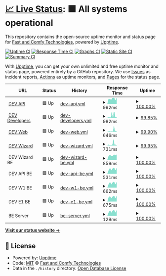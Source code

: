 # [📈 Live Status](https://fastandcomfy.github.io/bug-free-train): <!--live status--> **🟩 All systems operational**

This repository contains the open-source uptime monitor and status page for [Fast and Comfy Technologies](https://fastandcomfy.io), powered by [Upptime](https://github.com/upptime/upptime).

[![Uptime CI](https://github.com/fastandcomfy/bug-free-train/workflows/Uptime%20CI/badge.svg)](https://github.com/fastandcomfy/bug-free-train/actions?query=workflow%3A%22Uptime+CI%22)
[![Response Time CI](https://github.com/fastandcomfy/bug-free-train/workflows/Response%20Time%20CI/badge.svg)](https://github.com/fastandcomfy/bug-free-train/actions?query=workflow%3A%22Response+Time+CI%22)
[![Graphs CI](https://github.com/fastandcomfy/bug-free-train/workflows/Graphs%20CI/badge.svg)](https://github.com/fastandcomfy/bug-free-train/actions?query=workflow%3A%22Graphs+CI%22)
[![Static Site CI](https://github.com/fastandcomfy/bug-free-train/workflows/Static%20Site%20CI/badge.svg)](https://github.com/fastandcomfy/bug-free-train/actions?query=workflow%3A%22Static+Site+CI%22)
[![Summary CI](https://github.com/fastandcomfy/bug-free-train/workflows/Summary%20CI/badge.svg)](https://github.com/fastandcomfy/bug-free-train/actions?query=workflow%3A%22Summary+CI%22)

With [Upptime](https://upptime.js.org), you can get your own unlimited and free uptime monitor and status page, powered entirely by a GitHub repository. We use [Issues](https://github.com/fastandcomfy/bug-free-train/issues) as incident reports, [Actions](https://github.com/fastandcomfy/bug-free-train/actions) as uptime monitors, and [Pages](https://fastandcomfy.github.io/bug-free-train) for the status page.

<!--start: status pages-->
<!-- This summary is generated by Upptime (https://github.com/upptime/upptime) -->
<!-- Do not edit this manually, your changes will be overwritten -->
<!-- prettier-ignore -->
| URL | Status | History | Response Time | Uptime |
| --- | ------ | ------- | ------------- | ------ |
| <img alt="" src="https://favicons.githubusercontent.com/apidev.fastandcomfy.io" height="13"> [DEV API](https://apidev.fastandcomfy.io) | 🟩 Up | [dev-api.yml](https://github.com/fastandcomfy/bug-free-train/commits/HEAD/history/dev-api.yml) | <details><summary><img alt="Response time graph" src="./graphs/dev-api/response-time-week.png" height="20"> 992ms</summary><br><a href="https://status.fastandcomfy.io/history/dev-api"><img alt="Response time 1007" src="https://img.shields.io/endpoint?url=https%3A%2F%2Fraw.githubusercontent.com%2Ffastandcomfy%2Fbug-free-train%2FHEAD%2Fapi%2Fdev-api%2Fresponse-time.json"></a><br><a href="https://status.fastandcomfy.io/history/dev-api"><img alt="24-hour response time 1177" src="https://img.shields.io/endpoint?url=https%3A%2F%2Fraw.githubusercontent.com%2Ffastandcomfy%2Fbug-free-train%2FHEAD%2Fapi%2Fdev-api%2Fresponse-time-day.json"></a><br><a href="https://status.fastandcomfy.io/history/dev-api"><img alt="7-day response time 992" src="https://img.shields.io/endpoint?url=https%3A%2F%2Fraw.githubusercontent.com%2Ffastandcomfy%2Fbug-free-train%2FHEAD%2Fapi%2Fdev-api%2Fresponse-time-week.json"></a><br><a href="https://status.fastandcomfy.io/history/dev-api"><img alt="30-day response time 1026" src="https://img.shields.io/endpoint?url=https%3A%2F%2Fraw.githubusercontent.com%2Ffastandcomfy%2Fbug-free-train%2FHEAD%2Fapi%2Fdev-api%2Fresponse-time-month.json"></a><br><a href="https://status.fastandcomfy.io/history/dev-api"><img alt="1-year response time 1007" src="https://img.shields.io/endpoint?url=https%3A%2F%2Fraw.githubusercontent.com%2Ffastandcomfy%2Fbug-free-train%2FHEAD%2Fapi%2Fdev-api%2Fresponse-time-year.json"></a></details> | <details><summary><a href="https://status.fastandcomfy.io/history/dev-api">100.00%</a></summary><a href="https://status.fastandcomfy.io/history/dev-api"><img alt="All-time uptime 100.00%" src="https://img.shields.io/endpoint?url=https%3A%2F%2Fraw.githubusercontent.com%2Ffastandcomfy%2Fbug-free-train%2FHEAD%2Fapi%2Fdev-api%2Fuptime.json"></a><br><a href="https://status.fastandcomfy.io/history/dev-api"><img alt="24-hour uptime 100.00%" src="https://img.shields.io/endpoint?url=https%3A%2F%2Fraw.githubusercontent.com%2Ffastandcomfy%2Fbug-free-train%2FHEAD%2Fapi%2Fdev-api%2Fuptime-day.json"></a><br><a href="https://status.fastandcomfy.io/history/dev-api"><img alt="7-day uptime 100.00%" src="https://img.shields.io/endpoint?url=https%3A%2F%2Fraw.githubusercontent.com%2Ffastandcomfy%2Fbug-free-train%2FHEAD%2Fapi%2Fdev-api%2Fuptime-week.json"></a><br><a href="https://status.fastandcomfy.io/history/dev-api"><img alt="30-day uptime 100.00%" src="https://img.shields.io/endpoint?url=https%3A%2F%2Fraw.githubusercontent.com%2Ffastandcomfy%2Fbug-free-train%2FHEAD%2Fapi%2Fdev-api%2Fuptime-month.json"></a><br><a href="https://status.fastandcomfy.io/history/dev-api"><img alt="1-year uptime 100.00%" src="https://img.shields.io/endpoint?url=https%3A%2F%2Fraw.githubusercontent.com%2Ffastandcomfy%2Fbug-free-train%2FHEAD%2Fapi%2Fdev-api%2Fuptime-year.json"></a></details>
| <img alt="" src="https://favicons.githubusercontent.com/developersdev.fastandcomfy.io" height="13"> [DEV Developers](https://developersdev.fastandcomfy.io) | 🟩 Up | [dev-developers.yml](https://github.com/fastandcomfy/bug-free-train/commits/HEAD/history/dev-developers.yml) | <details><summary><img alt="Response time graph" src="./graphs/dev-developers/response-time-week.png" height="20"> 982ms</summary><br><a href="https://status.fastandcomfy.io/history/dev-developers"><img alt="Response time 542" src="https://img.shields.io/endpoint?url=https%3A%2F%2Fraw.githubusercontent.com%2Ffastandcomfy%2Fbug-free-train%2FHEAD%2Fapi%2Fdev-developers%2Fresponse-time.json"></a><br><a href="https://status.fastandcomfy.io/history/dev-developers"><img alt="24-hour response time 247" src="https://img.shields.io/endpoint?url=https%3A%2F%2Fraw.githubusercontent.com%2Ffastandcomfy%2Fbug-free-train%2FHEAD%2Fapi%2Fdev-developers%2Fresponse-time-day.json"></a><br><a href="https://status.fastandcomfy.io/history/dev-developers"><img alt="7-day response time 982" src="https://img.shields.io/endpoint?url=https%3A%2F%2Fraw.githubusercontent.com%2Ffastandcomfy%2Fbug-free-train%2FHEAD%2Fapi%2Fdev-developers%2Fresponse-time-week.json"></a><br><a href="https://status.fastandcomfy.io/history/dev-developers"><img alt="30-day response time 613" src="https://img.shields.io/endpoint?url=https%3A%2F%2Fraw.githubusercontent.com%2Ffastandcomfy%2Fbug-free-train%2FHEAD%2Fapi%2Fdev-developers%2Fresponse-time-month.json"></a><br><a href="https://status.fastandcomfy.io/history/dev-developers"><img alt="1-year response time 542" src="https://img.shields.io/endpoint?url=https%3A%2F%2Fraw.githubusercontent.com%2Ffastandcomfy%2Fbug-free-train%2FHEAD%2Fapi%2Fdev-developers%2Fresponse-time-year.json"></a></details> | <details><summary><a href="https://status.fastandcomfy.io/history/dev-developers">99.85%</a></summary><a href="https://status.fastandcomfy.io/history/dev-developers"><img alt="All-time uptime 99.94%" src="https://img.shields.io/endpoint?url=https%3A%2F%2Fraw.githubusercontent.com%2Ffastandcomfy%2Fbug-free-train%2FHEAD%2Fapi%2Fdev-developers%2Fuptime.json"></a><br><a href="https://status.fastandcomfy.io/history/dev-developers"><img alt="24-hour uptime 100.00%" src="https://img.shields.io/endpoint?url=https%3A%2F%2Fraw.githubusercontent.com%2Ffastandcomfy%2Fbug-free-train%2FHEAD%2Fapi%2Fdev-developers%2Fuptime-day.json"></a><br><a href="https://status.fastandcomfy.io/history/dev-developers"><img alt="7-day uptime 99.85%" src="https://img.shields.io/endpoint?url=https%3A%2F%2Fraw.githubusercontent.com%2Ffastandcomfy%2Fbug-free-train%2FHEAD%2Fapi%2Fdev-developers%2Fuptime-week.json"></a><br><a href="https://status.fastandcomfy.io/history/dev-developers"><img alt="30-day uptime 99.94%" src="https://img.shields.io/endpoint?url=https%3A%2F%2Fraw.githubusercontent.com%2Ffastandcomfy%2Fbug-free-train%2FHEAD%2Fapi%2Fdev-developers%2Fuptime-month.json"></a><br><a href="https://status.fastandcomfy.io/history/dev-developers"><img alt="1-year uptime 99.94%" src="https://img.shields.io/endpoint?url=https%3A%2F%2Fraw.githubusercontent.com%2Ffastandcomfy%2Fbug-free-train%2FHEAD%2Fapi%2Fdev-developers%2Fuptime-year.json"></a></details>
| <img alt="" src="https://favicons.githubusercontent.com/dev.fastandcomfy.io" height="13"> [DEV Web](https://dev.fastandcomfy.io) | 🟩 Up | [dev-web.yml](https://github.com/fastandcomfy/bug-free-train/commits/HEAD/history/dev-web.yml) | <details><summary><img alt="Response time graph" src="./graphs/dev-web/response-time-week.png" height="20"> 646ms</summary><br><a href="https://status.fastandcomfy.io/history/dev-web"><img alt="Response time 389" src="https://img.shields.io/endpoint?url=https%3A%2F%2Fraw.githubusercontent.com%2Ffastandcomfy%2Fbug-free-train%2FHEAD%2Fapi%2Fdev-web%2Fresponse-time.json"></a><br><a href="https://status.fastandcomfy.io/history/dev-web"><img alt="24-hour response time 200" src="https://img.shields.io/endpoint?url=https%3A%2F%2Fraw.githubusercontent.com%2Ffastandcomfy%2Fbug-free-train%2FHEAD%2Fapi%2Fdev-web%2Fresponse-time-day.json"></a><br><a href="https://status.fastandcomfy.io/history/dev-web"><img alt="7-day response time 646" src="https://img.shields.io/endpoint?url=https%3A%2F%2Fraw.githubusercontent.com%2Ffastandcomfy%2Fbug-free-train%2FHEAD%2Fapi%2Fdev-web%2Fresponse-time-week.json"></a><br><a href="https://status.fastandcomfy.io/history/dev-web"><img alt="30-day response time 442" src="https://img.shields.io/endpoint?url=https%3A%2F%2Fraw.githubusercontent.com%2Ffastandcomfy%2Fbug-free-train%2FHEAD%2Fapi%2Fdev-web%2Fresponse-time-month.json"></a><br><a href="https://status.fastandcomfy.io/history/dev-web"><img alt="1-year response time 389" src="https://img.shields.io/endpoint?url=https%3A%2F%2Fraw.githubusercontent.com%2Ffastandcomfy%2Fbug-free-train%2FHEAD%2Fapi%2Fdev-web%2Fresponse-time-year.json"></a></details> | <details><summary><a href="https://status.fastandcomfy.io/history/dev-web">99.90%</a></summary><a href="https://status.fastandcomfy.io/history/dev-web"><img alt="All-time uptime 99.94%" src="https://img.shields.io/endpoint?url=https%3A%2F%2Fraw.githubusercontent.com%2Ffastandcomfy%2Fbug-free-train%2FHEAD%2Fapi%2Fdev-web%2Fuptime.json"></a><br><a href="https://status.fastandcomfy.io/history/dev-web"><img alt="24-hour uptime 100.00%" src="https://img.shields.io/endpoint?url=https%3A%2F%2Fraw.githubusercontent.com%2Ffastandcomfy%2Fbug-free-train%2FHEAD%2Fapi%2Fdev-web%2Fuptime-day.json"></a><br><a href="https://status.fastandcomfy.io/history/dev-web"><img alt="7-day uptime 99.90%" src="https://img.shields.io/endpoint?url=https%3A%2F%2Fraw.githubusercontent.com%2Ffastandcomfy%2Fbug-free-train%2FHEAD%2Fapi%2Fdev-web%2Fuptime-week.json"></a><br><a href="https://status.fastandcomfy.io/history/dev-web"><img alt="30-day uptime 99.96%" src="https://img.shields.io/endpoint?url=https%3A%2F%2Fraw.githubusercontent.com%2Ffastandcomfy%2Fbug-free-train%2FHEAD%2Fapi%2Fdev-web%2Fuptime-month.json"></a><br><a href="https://status.fastandcomfy.io/history/dev-web"><img alt="1-year uptime 99.94%" src="https://img.shields.io/endpoint?url=https%3A%2F%2Fraw.githubusercontent.com%2Ffastandcomfy%2Fbug-free-train%2FHEAD%2Fapi%2Fdev-web%2Fuptime-year.json"></a></details>
| <img alt="" src="https://favicons.githubusercontent.com/wizarddev.fastandcomfy.io" height="13"> [DEV Wizard](https://wizarddev.fastandcomfy.io) | 🟩 Up | [dev-wizard.yml](https://github.com/fastandcomfy/bug-free-train/commits/HEAD/history/dev-wizard.yml) | <details><summary><img alt="Response time graph" src="./graphs/dev-wizard/response-time-week.png" height="20"> 731ms</summary><br><a href="https://status.fastandcomfy.io/history/dev-wizard"><img alt="Response time 391" src="https://img.shields.io/endpoint?url=https%3A%2F%2Fraw.githubusercontent.com%2Ffastandcomfy%2Fbug-free-train%2FHEAD%2Fapi%2Fdev-wizard%2Fresponse-time.json"></a><br><a href="https://status.fastandcomfy.io/history/dev-wizard"><img alt="24-hour response time 202" src="https://img.shields.io/endpoint?url=https%3A%2F%2Fraw.githubusercontent.com%2Ffastandcomfy%2Fbug-free-train%2FHEAD%2Fapi%2Fdev-wizard%2Fresponse-time-day.json"></a><br><a href="https://status.fastandcomfy.io/history/dev-wizard"><img alt="7-day response time 731" src="https://img.shields.io/endpoint?url=https%3A%2F%2Fraw.githubusercontent.com%2Ffastandcomfy%2Fbug-free-train%2FHEAD%2Fapi%2Fdev-wizard%2Fresponse-time-week.json"></a><br><a href="https://status.fastandcomfy.io/history/dev-wizard"><img alt="30-day response time 454" src="https://img.shields.io/endpoint?url=https%3A%2F%2Fraw.githubusercontent.com%2Ffastandcomfy%2Fbug-free-train%2FHEAD%2Fapi%2Fdev-wizard%2Fresponse-time-month.json"></a><br><a href="https://status.fastandcomfy.io/history/dev-wizard"><img alt="1-year response time 391" src="https://img.shields.io/endpoint?url=https%3A%2F%2Fraw.githubusercontent.com%2Ffastandcomfy%2Fbug-free-train%2FHEAD%2Fapi%2Fdev-wizard%2Fresponse-time-year.json"></a></details> | <details><summary><a href="https://status.fastandcomfy.io/history/dev-wizard">99.95%</a></summary><a href="https://status.fastandcomfy.io/history/dev-wizard"><img alt="All-time uptime 99.95%" src="https://img.shields.io/endpoint?url=https%3A%2F%2Fraw.githubusercontent.com%2Ffastandcomfy%2Fbug-free-train%2FHEAD%2Fapi%2Fdev-wizard%2Fuptime.json"></a><br><a href="https://status.fastandcomfy.io/history/dev-wizard"><img alt="24-hour uptime 100.00%" src="https://img.shields.io/endpoint?url=https%3A%2F%2Fraw.githubusercontent.com%2Ffastandcomfy%2Fbug-free-train%2FHEAD%2Fapi%2Fdev-wizard%2Fuptime-day.json"></a><br><a href="https://status.fastandcomfy.io/history/dev-wizard"><img alt="7-day uptime 99.95%" src="https://img.shields.io/endpoint?url=https%3A%2F%2Fraw.githubusercontent.com%2Ffastandcomfy%2Fbug-free-train%2FHEAD%2Fapi%2Fdev-wizard%2Fuptime-week.json"></a><br><a href="https://status.fastandcomfy.io/history/dev-wizard"><img alt="30-day uptime 99.98%" src="https://img.shields.io/endpoint?url=https%3A%2F%2Fraw.githubusercontent.com%2Ffastandcomfy%2Fbug-free-train%2FHEAD%2Fapi%2Fdev-wizard%2Fuptime-month.json"></a><br><a href="https://status.fastandcomfy.io/history/dev-wizard"><img alt="1-year uptime 99.95%" src="https://img.shields.io/endpoint?url=https%3A%2F%2Fraw.githubusercontent.com%2Ffastandcomfy%2Fbug-free-train%2FHEAD%2Fapi%2Fdev-wizard%2Fuptime-year.json"></a></details>
| <img alt="" src="https://favicons.githubusercontent.com/null" height="13"> DEV Wizard BE | 🟩 Up | [dev-wizard-be.yml](https://github.com/fastandcomfy/bug-free-train/commits/HEAD/history/dev-wizard-be.yml) | <details><summary><img alt="Response time graph" src="./graphs/dev-wizard-be/response-time-week.png" height="20"> 859ms</summary><br><a href="https://status.fastandcomfy.io/history/dev-wizard-be"><img alt="Response time 803" src="https://img.shields.io/endpoint?url=https%3A%2F%2Fraw.githubusercontent.com%2Ffastandcomfy%2Fbug-free-train%2FHEAD%2Fapi%2Fdev-wizard-be%2Fresponse-time.json"></a><br><a href="https://status.fastandcomfy.io/history/dev-wizard-be"><img alt="24-hour response time 1010" src="https://img.shields.io/endpoint?url=https%3A%2F%2Fraw.githubusercontent.com%2Ffastandcomfy%2Fbug-free-train%2FHEAD%2Fapi%2Fdev-wizard-be%2Fresponse-time-day.json"></a><br><a href="https://status.fastandcomfy.io/history/dev-wizard-be"><img alt="7-day response time 859" src="https://img.shields.io/endpoint?url=https%3A%2F%2Fraw.githubusercontent.com%2Ffastandcomfy%2Fbug-free-train%2FHEAD%2Fapi%2Fdev-wizard-be%2Fresponse-time-week.json"></a><br><a href="https://status.fastandcomfy.io/history/dev-wizard-be"><img alt="30-day response time 785" src="https://img.shields.io/endpoint?url=https%3A%2F%2Fraw.githubusercontent.com%2Ffastandcomfy%2Fbug-free-train%2FHEAD%2Fapi%2Fdev-wizard-be%2Fresponse-time-month.json"></a><br><a href="https://status.fastandcomfy.io/history/dev-wizard-be"><img alt="1-year response time 803" src="https://img.shields.io/endpoint?url=https%3A%2F%2Fraw.githubusercontent.com%2Ffastandcomfy%2Fbug-free-train%2FHEAD%2Fapi%2Fdev-wizard-be%2Fresponse-time-year.json"></a></details> | <details><summary><a href="https://status.fastandcomfy.io/history/dev-wizard-be">100.00%</a></summary><a href="https://status.fastandcomfy.io/history/dev-wizard-be"><img alt="All-time uptime 100.00%" src="https://img.shields.io/endpoint?url=https%3A%2F%2Fraw.githubusercontent.com%2Ffastandcomfy%2Fbug-free-train%2FHEAD%2Fapi%2Fdev-wizard-be%2Fuptime.json"></a><br><a href="https://status.fastandcomfy.io/history/dev-wizard-be"><img alt="24-hour uptime 100.00%" src="https://img.shields.io/endpoint?url=https%3A%2F%2Fraw.githubusercontent.com%2Ffastandcomfy%2Fbug-free-train%2FHEAD%2Fapi%2Fdev-wizard-be%2Fuptime-day.json"></a><br><a href="https://status.fastandcomfy.io/history/dev-wizard-be"><img alt="7-day uptime 100.00%" src="https://img.shields.io/endpoint?url=https%3A%2F%2Fraw.githubusercontent.com%2Ffastandcomfy%2Fbug-free-train%2FHEAD%2Fapi%2Fdev-wizard-be%2Fuptime-week.json"></a><br><a href="https://status.fastandcomfy.io/history/dev-wizard-be"><img alt="30-day uptime 100.00%" src="https://img.shields.io/endpoint?url=https%3A%2F%2Fraw.githubusercontent.com%2Ffastandcomfy%2Fbug-free-train%2FHEAD%2Fapi%2Fdev-wizard-be%2Fuptime-month.json"></a><br><a href="https://status.fastandcomfy.io/history/dev-wizard-be"><img alt="1-year uptime 100.00%" src="https://img.shields.io/endpoint?url=https%3A%2F%2Fraw.githubusercontent.com%2Ffastandcomfy%2Fbug-free-train%2FHEAD%2Fapi%2Fdev-wizard-be%2Fuptime-year.json"></a></details>
| <img alt="" src="https://favicons.githubusercontent.com/null" height="13"> DEV API BE | 🟩 Up | [dev-api-be.yml](https://github.com/fastandcomfy/bug-free-train/commits/HEAD/history/dev-api-be.yml) | <details><summary><img alt="Response time graph" src="./graphs/dev-api-be/response-time-week.png" height="20"> 531ms</summary><br><a href="https://status.fastandcomfy.io/history/dev-api-be"><img alt="Response time 500" src="https://img.shields.io/endpoint?url=https%3A%2F%2Fraw.githubusercontent.com%2Ffastandcomfy%2Fbug-free-train%2FHEAD%2Fapi%2Fdev-api-be%2Fresponse-time.json"></a><br><a href="https://status.fastandcomfy.io/history/dev-api-be"><img alt="24-hour response time 661" src="https://img.shields.io/endpoint?url=https%3A%2F%2Fraw.githubusercontent.com%2Ffastandcomfy%2Fbug-free-train%2FHEAD%2Fapi%2Fdev-api-be%2Fresponse-time-day.json"></a><br><a href="https://status.fastandcomfy.io/history/dev-api-be"><img alt="7-day response time 531" src="https://img.shields.io/endpoint?url=https%3A%2F%2Fraw.githubusercontent.com%2Ffastandcomfy%2Fbug-free-train%2FHEAD%2Fapi%2Fdev-api-be%2Fresponse-time-week.json"></a><br><a href="https://status.fastandcomfy.io/history/dev-api-be"><img alt="30-day response time 500" src="https://img.shields.io/endpoint?url=https%3A%2F%2Fraw.githubusercontent.com%2Ffastandcomfy%2Fbug-free-train%2FHEAD%2Fapi%2Fdev-api-be%2Fresponse-time-month.json"></a><br><a href="https://status.fastandcomfy.io/history/dev-api-be"><img alt="1-year response time 500" src="https://img.shields.io/endpoint?url=https%3A%2F%2Fraw.githubusercontent.com%2Ffastandcomfy%2Fbug-free-train%2FHEAD%2Fapi%2Fdev-api-be%2Fresponse-time-year.json"></a></details> | <details><summary><a href="https://status.fastandcomfy.io/history/dev-api-be">100.00%</a></summary><a href="https://status.fastandcomfy.io/history/dev-api-be"><img alt="All-time uptime 100.00%" src="https://img.shields.io/endpoint?url=https%3A%2F%2Fraw.githubusercontent.com%2Ffastandcomfy%2Fbug-free-train%2FHEAD%2Fapi%2Fdev-api-be%2Fuptime.json"></a><br><a href="https://status.fastandcomfy.io/history/dev-api-be"><img alt="24-hour uptime 100.00%" src="https://img.shields.io/endpoint?url=https%3A%2F%2Fraw.githubusercontent.com%2Ffastandcomfy%2Fbug-free-train%2FHEAD%2Fapi%2Fdev-api-be%2Fuptime-day.json"></a><br><a href="https://status.fastandcomfy.io/history/dev-api-be"><img alt="7-day uptime 100.00%" src="https://img.shields.io/endpoint?url=https%3A%2F%2Fraw.githubusercontent.com%2Ffastandcomfy%2Fbug-free-train%2FHEAD%2Fapi%2Fdev-api-be%2Fuptime-week.json"></a><br><a href="https://status.fastandcomfy.io/history/dev-api-be"><img alt="30-day uptime 100.00%" src="https://img.shields.io/endpoint?url=https%3A%2F%2Fraw.githubusercontent.com%2Ffastandcomfy%2Fbug-free-train%2FHEAD%2Fapi%2Fdev-api-be%2Fuptime-month.json"></a><br><a href="https://status.fastandcomfy.io/history/dev-api-be"><img alt="1-year uptime 100.00%" src="https://img.shields.io/endpoint?url=https%3A%2F%2Fraw.githubusercontent.com%2Ffastandcomfy%2Fbug-free-train%2FHEAD%2Fapi%2Fdev-api-be%2Fuptime-year.json"></a></details>
| <img alt="" src="https://favicons.githubusercontent.com/null" height="13"> DEV W1 BE | 🟩 Up | [dev-w1-be.yml](https://github.com/fastandcomfy/bug-free-train/commits/HEAD/history/dev-w1-be.yml) | <details><summary><img alt="Response time graph" src="./graphs/dev-w1-be/response-time-week.png" height="20"> 662ms</summary><br><a href="https://status.fastandcomfy.io/history/dev-w1-be"><img alt="Response time 712" src="https://img.shields.io/endpoint?url=https%3A%2F%2Fraw.githubusercontent.com%2Ffastandcomfy%2Fbug-free-train%2FHEAD%2Fapi%2Fdev-w1-be%2Fresponse-time.json"></a><br><a href="https://status.fastandcomfy.io/history/dev-w1-be"><img alt="24-hour response time 823" src="https://img.shields.io/endpoint?url=https%3A%2F%2Fraw.githubusercontent.com%2Ffastandcomfy%2Fbug-free-train%2FHEAD%2Fapi%2Fdev-w1-be%2Fresponse-time-day.json"></a><br><a href="https://status.fastandcomfy.io/history/dev-w1-be"><img alt="7-day response time 662" src="https://img.shields.io/endpoint?url=https%3A%2F%2Fraw.githubusercontent.com%2Ffastandcomfy%2Fbug-free-train%2FHEAD%2Fapi%2Fdev-w1-be%2Fresponse-time-week.json"></a><br><a href="https://status.fastandcomfy.io/history/dev-w1-be"><img alt="30-day response time 699" src="https://img.shields.io/endpoint?url=https%3A%2F%2Fraw.githubusercontent.com%2Ffastandcomfy%2Fbug-free-train%2FHEAD%2Fapi%2Fdev-w1-be%2Fresponse-time-month.json"></a><br><a href="https://status.fastandcomfy.io/history/dev-w1-be"><img alt="1-year response time 712" src="https://img.shields.io/endpoint?url=https%3A%2F%2Fraw.githubusercontent.com%2Ffastandcomfy%2Fbug-free-train%2FHEAD%2Fapi%2Fdev-w1-be%2Fresponse-time-year.json"></a></details> | <details><summary><a href="https://status.fastandcomfy.io/history/dev-w1-be">100.00%</a></summary><a href="https://status.fastandcomfy.io/history/dev-w1-be"><img alt="All-time uptime 99.43%" src="https://img.shields.io/endpoint?url=https%3A%2F%2Fraw.githubusercontent.com%2Ffastandcomfy%2Fbug-free-train%2FHEAD%2Fapi%2Fdev-w1-be%2Fuptime.json"></a><br><a href="https://status.fastandcomfy.io/history/dev-w1-be"><img alt="24-hour uptime 100.00%" src="https://img.shields.io/endpoint?url=https%3A%2F%2Fraw.githubusercontent.com%2Ffastandcomfy%2Fbug-free-train%2FHEAD%2Fapi%2Fdev-w1-be%2Fuptime-day.json"></a><br><a href="https://status.fastandcomfy.io/history/dev-w1-be"><img alt="7-day uptime 100.00%" src="https://img.shields.io/endpoint?url=https%3A%2F%2Fraw.githubusercontent.com%2Ffastandcomfy%2Fbug-free-train%2FHEAD%2Fapi%2Fdev-w1-be%2Fuptime-week.json"></a><br><a href="https://status.fastandcomfy.io/history/dev-w1-be"><img alt="30-day uptime 99.99%" src="https://img.shields.io/endpoint?url=https%3A%2F%2Fraw.githubusercontent.com%2Ffastandcomfy%2Fbug-free-train%2FHEAD%2Fapi%2Fdev-w1-be%2Fuptime-month.json"></a><br><a href="https://status.fastandcomfy.io/history/dev-w1-be"><img alt="1-year uptime 99.43%" src="https://img.shields.io/endpoint?url=https%3A%2F%2Fraw.githubusercontent.com%2Ffastandcomfy%2Fbug-free-train%2FHEAD%2Fapi%2Fdev-w1-be%2Fuptime-year.json"></a></details>
| <img alt="" src="https://favicons.githubusercontent.com/null" height="13"> DEV E1 BE | 🟩 Up | [dev-e1-be.yml](https://github.com/fastandcomfy/bug-free-train/commits/HEAD/history/dev-e1-be.yml) | <details><summary><img alt="Response time graph" src="./graphs/dev-e1-be/response-time-week.png" height="20"> 675ms</summary><br><a href="https://status.fastandcomfy.io/history/dev-e1-be"><img alt="Response time 700" src="https://img.shields.io/endpoint?url=https%3A%2F%2Fraw.githubusercontent.com%2Ffastandcomfy%2Fbug-free-train%2FHEAD%2Fapi%2Fdev-e1-be%2Fresponse-time.json"></a><br><a href="https://status.fastandcomfy.io/history/dev-e1-be"><img alt="24-hour response time 843" src="https://img.shields.io/endpoint?url=https%3A%2F%2Fraw.githubusercontent.com%2Ffastandcomfy%2Fbug-free-train%2FHEAD%2Fapi%2Fdev-e1-be%2Fresponse-time-day.json"></a><br><a href="https://status.fastandcomfy.io/history/dev-e1-be"><img alt="7-day response time 675" src="https://img.shields.io/endpoint?url=https%3A%2F%2Fraw.githubusercontent.com%2Ffastandcomfy%2Fbug-free-train%2FHEAD%2Fapi%2Fdev-e1-be%2Fresponse-time-week.json"></a><br><a href="https://status.fastandcomfy.io/history/dev-e1-be"><img alt="30-day response time 714" src="https://img.shields.io/endpoint?url=https%3A%2F%2Fraw.githubusercontent.com%2Ffastandcomfy%2Fbug-free-train%2FHEAD%2Fapi%2Fdev-e1-be%2Fresponse-time-month.json"></a><br><a href="https://status.fastandcomfy.io/history/dev-e1-be"><img alt="1-year response time 700" src="https://img.shields.io/endpoint?url=https%3A%2F%2Fraw.githubusercontent.com%2Ffastandcomfy%2Fbug-free-train%2FHEAD%2Fapi%2Fdev-e1-be%2Fresponse-time-year.json"></a></details> | <details><summary><a href="https://status.fastandcomfy.io/history/dev-e1-be">100.00%</a></summary><a href="https://status.fastandcomfy.io/history/dev-e1-be"><img alt="All-time uptime 99.43%" src="https://img.shields.io/endpoint?url=https%3A%2F%2Fraw.githubusercontent.com%2Ffastandcomfy%2Fbug-free-train%2FHEAD%2Fapi%2Fdev-e1-be%2Fuptime.json"></a><br><a href="https://status.fastandcomfy.io/history/dev-e1-be"><img alt="24-hour uptime 100.00%" src="https://img.shields.io/endpoint?url=https%3A%2F%2Fraw.githubusercontent.com%2Ffastandcomfy%2Fbug-free-train%2FHEAD%2Fapi%2Fdev-e1-be%2Fuptime-day.json"></a><br><a href="https://status.fastandcomfy.io/history/dev-e1-be"><img alt="7-day uptime 100.00%" src="https://img.shields.io/endpoint?url=https%3A%2F%2Fraw.githubusercontent.com%2Ffastandcomfy%2Fbug-free-train%2FHEAD%2Fapi%2Fdev-e1-be%2Fuptime-week.json"></a><br><a href="https://status.fastandcomfy.io/history/dev-e1-be"><img alt="30-day uptime 100.00%" src="https://img.shields.io/endpoint?url=https%3A%2F%2Fraw.githubusercontent.com%2Ffastandcomfy%2Fbug-free-train%2FHEAD%2Fapi%2Fdev-e1-be%2Fuptime-month.json"></a><br><a href="https://status.fastandcomfy.io/history/dev-e1-be"><img alt="1-year uptime 99.43%" src="https://img.shields.io/endpoint?url=https%3A%2F%2Fraw.githubusercontent.com%2Ffastandcomfy%2Fbug-free-train%2FHEAD%2Fapi%2Fdev-e1-be%2Fuptime-year.json"></a></details>
| <img alt="" src="https://favicons.githubusercontent.com/null" height="13"> BE Server | 🟩 Up | [be-server.yml](https://github.com/fastandcomfy/bug-free-train/commits/HEAD/history/be-server.yml) | <details><summary><img alt="Response time graph" src="./graphs/be-server/response-time-week.png" height="20"> 129ms</summary><br><a href="https://status.fastandcomfy.io/history/be-server"><img alt="Response time 123" src="https://img.shields.io/endpoint?url=https%3A%2F%2Fraw.githubusercontent.com%2Ffastandcomfy%2Fbug-free-train%2FHEAD%2Fapi%2Fbe-server%2Fresponse-time.json"></a><br><a href="https://status.fastandcomfy.io/history/be-server"><img alt="24-hour response time 163" src="https://img.shields.io/endpoint?url=https%3A%2F%2Fraw.githubusercontent.com%2Ffastandcomfy%2Fbug-free-train%2FHEAD%2Fapi%2Fbe-server%2Fresponse-time-day.json"></a><br><a href="https://status.fastandcomfy.io/history/be-server"><img alt="7-day response time 129" src="https://img.shields.io/endpoint?url=https%3A%2F%2Fraw.githubusercontent.com%2Ffastandcomfy%2Fbug-free-train%2FHEAD%2Fapi%2Fbe-server%2Fresponse-time-week.json"></a><br><a href="https://status.fastandcomfy.io/history/be-server"><img alt="30-day response time 122" src="https://img.shields.io/endpoint?url=https%3A%2F%2Fraw.githubusercontent.com%2Ffastandcomfy%2Fbug-free-train%2FHEAD%2Fapi%2Fbe-server%2Fresponse-time-month.json"></a><br><a href="https://status.fastandcomfy.io/history/be-server"><img alt="1-year response time 123" src="https://img.shields.io/endpoint?url=https%3A%2F%2Fraw.githubusercontent.com%2Ffastandcomfy%2Fbug-free-train%2FHEAD%2Fapi%2Fbe-server%2Fresponse-time-year.json"></a></details> | <details><summary><a href="https://status.fastandcomfy.io/history/be-server">100.00%</a></summary><a href="https://status.fastandcomfy.io/history/be-server"><img alt="All-time uptime 100.00%" src="https://img.shields.io/endpoint?url=https%3A%2F%2Fraw.githubusercontent.com%2Ffastandcomfy%2Fbug-free-train%2FHEAD%2Fapi%2Fbe-server%2Fuptime.json"></a><br><a href="https://status.fastandcomfy.io/history/be-server"><img alt="24-hour uptime 100.00%" src="https://img.shields.io/endpoint?url=https%3A%2F%2Fraw.githubusercontent.com%2Ffastandcomfy%2Fbug-free-train%2FHEAD%2Fapi%2Fbe-server%2Fuptime-day.json"></a><br><a href="https://status.fastandcomfy.io/history/be-server"><img alt="7-day uptime 100.00%" src="https://img.shields.io/endpoint?url=https%3A%2F%2Fraw.githubusercontent.com%2Ffastandcomfy%2Fbug-free-train%2FHEAD%2Fapi%2Fbe-server%2Fuptime-week.json"></a><br><a href="https://status.fastandcomfy.io/history/be-server"><img alt="30-day uptime 100.00%" src="https://img.shields.io/endpoint?url=https%3A%2F%2Fraw.githubusercontent.com%2Ffastandcomfy%2Fbug-free-train%2FHEAD%2Fapi%2Fbe-server%2Fuptime-month.json"></a><br><a href="https://status.fastandcomfy.io/history/be-server"><img alt="1-year uptime 100.00%" src="https://img.shields.io/endpoint?url=https%3A%2F%2Fraw.githubusercontent.com%2Ffastandcomfy%2Fbug-free-train%2FHEAD%2Fapi%2Fbe-server%2Fuptime-year.json"></a></details>

<!--end: status pages-->

[**Visit our status website →**](https://fastandcomfy.github.io/bug-free-train)

## 📄 License

- Powered by: [Upptime](https://github.com/upptime/upptime)
- Code: [MIT](./LICENSE) © [Fast and Comfy Technologies](https://fastandcomfy.io)
- Data in the `./history` directory: [Open Database License](https://opendatacommons.org/licenses/odbl/1-0/)
